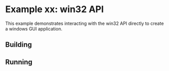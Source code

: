 # Example xx: win32 API

This example demonstrates interacting with the win32 API directly to create a windows GUI application.

## Building

## Running